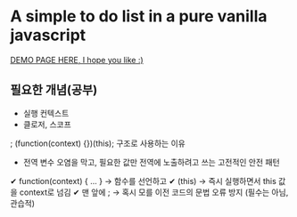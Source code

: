 # A simple to do list in a pure vanilla javascript

[DEMO PAGE HERE, I hope you like :)](http://expalmer.github.io/todo-list-vanilla-js/)


## 필요한 개념(공부)
- 실행 컨텍스트
- 클로저, 스코프


; (function(context) {})(this); 구조로 사용하는 이유

- 전역 변수 오염을 막고, 필요한 값만 전역에 노출하려고 쓰는 고전적인 안전 패턴

✔ function(context) { ... } → 함수를 선언하고
✔ (this) → 즉시 실행하면서 this 값을 context로 넘김
✔ 맨 앞에 ; → 혹시 모를 이전 코드의 문법 오류 방지 (필수는 아님, 관습적)